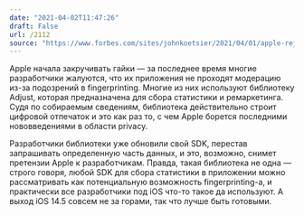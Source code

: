 ```yaml
---
date: "2021-04-02T11:47:26"
draft: False
url: /2112
source: "https://www.forbes.com/sites/johnkoetsier/2021/04/01/apple-rejecting-apps-with-fingerprinting-enabled-as-ios-14-privacy-enforcement-starts/?sh=240c02153d19"
---
```


Apple начала закручивать гайки — за последнее время многие разработчики жалуются, что их приложения не проходят модерацию из-за подозрений в fingerprinting. Многие из них используют библиотеку Adjust, которая предназначена для сбора статистики и ремаркетинга. Судя по собираемым сведениям, библиотека действительно строит цифровой отпечаток и это как раз то, с чем Apple борется последними нововведениями в области privacy. 

Разработчики библиотеки уже обновили свой SDK, перестав запрашивать определенную часть данных, и это, возможно, снимет претензии Apple к разработчикам. Правда, такая библиотека не одна — строго говоря, любой SDK для сбора статистики в приложении можно рассматривать как потенциальную возможность fingerprinting-а, и практически все разработчики под iOS что-то такое да используют. А выход iOS 14.5 совсем не за горами, так что лучше быть готовыми.
